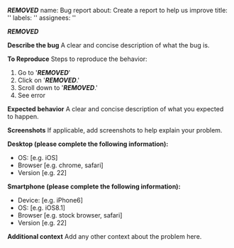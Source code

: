 ***REMOVED***
name: Bug report
about: Create a report to help us improve
title: ''
labels: ''
assignees: ''

***REMOVED***

**Describe the bug**
A clear and concise description of what the bug is.

**To Reproduce**
Steps to reproduce the behavior:
1. Go to '***REMOVED***'
2. Click on '***REMOVED***.'
3. Scroll down to '***REMOVED***.'
4. See error

**Expected behavior**
A clear and concise description of what you expected to happen.

**Screenshots**
If applicable, add screenshots to help explain your problem.

**Desktop (please complete the following information):**
 - OS: [e.g. iOS]
 - Browser [e.g. chrome, safari]
 - Version [e.g. 22]

**Smartphone (please complete the following information):**
 - Device: [e.g. iPhone6]
 - OS: [e.g. iOS8.1]
 - Browser [e.g. stock browser, safari]
 - Version [e.g. 22]

**Additional context**
Add any other context about the problem here.

